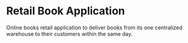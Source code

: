 # Retail Book Application 

Online books retail application to deliver books from its one centralized warehouse to their
customers within the same day.

